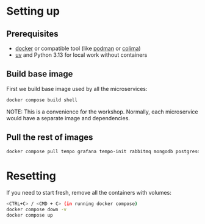 # Setting up

## Prerequisites

- [docker](https://docs.docker.com/desktop/) or compatible tool (like [podman](https://podman.io/) or [colima](https://github.com/abiosoft/colima))
- [uv](https://docs.astral.sh/uv/) and Python 3.13 for local work without containers

## Build base image

First we build base image used by all the microservices:

```bash
docker compose build shell
```

NOTE: This is a convenience for the workshop. Normally, each microservice would have a separate image and dependencies.

## Pull the rest of images

```bash
docker compose pull tempo grafana tempo-init rabbitmq mongodb postgresdb prometheus mongo-express apicurio-registry apicurio-registry-ui
```

# Resetting

If you need to start fresh, remove all the containers with volumes:

```bash
<CTRL+C> / <CMD + C> (in running docker compose)
docker compose down -v
docker compose up
```
